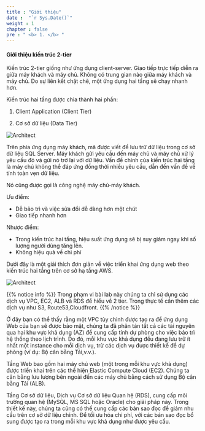 ```yaml
---
title : "Giới thiệu"
date :  "`r Sys.Date()`" 
weight : 1 
chapter : false
pre : " <b> 1. </b> "
---
```


#### Giới thiệu kiến trúc 2-tier 

Kiến trúc 2-tier giống như ứng dụng client-server. Giao tiếp trực tiếp diễn ra giữa máy khách và máy chủ. Không có trung gian nào giữa máy khách và máy chủ. Do sự liên kết chặt chẽ, một ứng dụng hai tầng sẽ chạy nhanh hơn.

Kiến trúc hai tầng được chia thành hai phần:

1. Client Application (Client Tier)

2. Cơ sở dữ liệu (Data Tier)

![Architect](/images/1-Introduce/architecture2.png?featherlight=false&width=30pc)

Trên phía ứng dụng máy khách, mã được viết để lưu trữ dữ liệu trong cơ sở dữ liệu SQL Server. Máy khách gửi yêu cầu đến máy chủ và máy chủ xử lý yêu cầu đó và gửi nó trở lại với dữ liệu. Vấn đề chính của kiến trúc hai tầng là máy chủ không thể đáp ứng đồng thời nhiều yêu cầu, dẫn đến vấn đề về tính toàn vẹn dữ liệu.

Nó cũng được gọi là công nghệ máy chủ-máy khách.

Ưu điểm:
- Dễ bảo trì và việc sửa đổi dễ dàng hơn một chút
- Giao tiếp nhanh hơn

Nhược điểm:
- Trong kiến trúc hai tầng, hiệu suất ứng dụng sẽ bị suy giảm ngay khi số lượng người dùng tăng lên.
- Không hiệu quả về chi phí


Dưới đây là một giải thích đơn giản về việc triển khai ứng dụng web theo kiến trúc hai tầng trên cơ sở hạ tầng AWS.

![Architect](/images/1-Introduce/full-2-tier-with-53.svg?featherlight=false&width=40pc)

{{% notice info %}}
Trong phạm vi bài lab này chúng ta chỉ sử dụng các dịch vụ VPC, EC2, ALB và RDS để hiểu về 2 tier. Trong thực tế cần thêm các dịch vụ như S3, Route53,Cloudfront. 
{{% /notice %}}

Ở đây bạn có thể thấy rằng một VPC tùy chỉnh được tạo ra để ứng dụng Web của bạn sẽ được bảo mật, chúng ta đã phân tán tất cả các tài nguyên qua hai khu vực khả dụng (AZ) để cung cấp tính dự phòng cho việc bảo trì hệ thống theo lịch trình. Do đó, mỗi khu vực khả dụng đều đang lưu trữ ít nhất một instance cho mỗi dịch vụ, trừ các dịch vụ được thiết kế để dự phòng (ví dụ: Bộ cân bằng Tải,v.v.).

Tầng Web bao gồm hai máy chủ web (một trong mỗi khu vực khả dụng) được triển khai trên các thể hiện Elastic Compute Cloud (EC2). Chúng ta cân bằng lưu lượng bên ngoài đến các máy chủ bằng cách sử dụng Bộ cân bằng Tải  (ALB). 

Tầng Cơ sở dữ liệu, Dịch vụ Cơ sở dữ liệu Quan hệ (RDS), cung cấp môi trường quan hệ (MySQL, MS SQL hoặc Oracle) cho giải pháp này. Trong thiết kế này, chúng ta cũng có thể cung cấp các bản sao đọc để giảm nhu cầu trên cơ sở dữ liệu chính. Để tối ưu hóa chi phí, với các bản sao đọc bổ sung được tạo ra trong mỗi khu vực khả dụng như được yêu cầu.